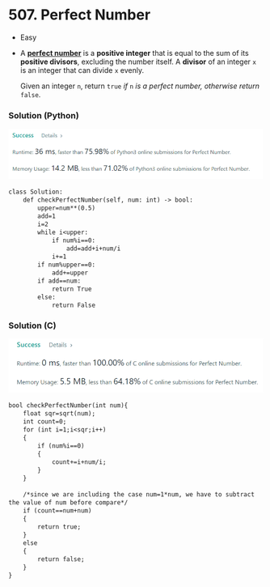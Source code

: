 # 507. Perfect Number

* Easy
*   A [**perfect number**](https://en.wikipedia.org/wiki/Perfect\_number) is a **positive integer** that is equal to the sum of its **positive divisors**, excluding the number itself. A **divisor** of an integer `x` is an integer that can divide `x` evenly.

    Given an integer `n`, return `true` _if_ `n` _is a perfect number, otherwise return_ `false`.

### Solution (Python)

![](<../.gitbook/assets/image (3) (1) (1) (1) (1).png>)

```
class Solution:
    def checkPerfectNumber(self, num: int) -> bool:
        upper=num**(0.5)
        add=1
        i=2
        while i<upper:
            if num%i==0:
                add=add+i+num/i
            i+=1
        if num%upper==0:
            add+=upper
        if add==num:
            return True
        else:
            return False
```

### Solution (C)

![](<../.gitbook/assets/image (7) (1) (1) (1) (1) (1) (1) (1) (1) (1) (1).png>)

```
bool checkPerfectNumber(int num){
    float sqr=sqrt(num);
    int count=0;
    for (int i=1;i<sqr;i++)
    {
        if (num%i==0)
        {
            count+=i+num/i;
        }
    }
    
    /*since we are including the case num=1*num, we have to subtract the value of num before compare*/
    if (count==num+num)
    {
        return true;
    }
    else
    {
        return false;
    }
}
```
